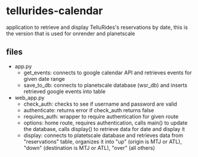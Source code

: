 # tellurides-calendar
application to retrieve and display TelluRides's reservations by date, this is the version that is used for onrender and planetscale

## files
- app.py 
    - get_events: connects to google calendar API and retrieves events for given date range
    - save_to_db: connects to planetscale database (wsr_db) and inserts retrieved google events into table
- web_app.py
    - check_auth: checks to see if username and password are valid
    - authenticate: returns error if check_auth returns false
    - requires_auth: wrapper to require authentication for given route
    - options: home route, requires authentication, calls main() to update the database, calls display() to retrieve data for date and display it
    - display: connects to platetscale database and retrieves data from "reservations" table, organizes it into "up" (origin is MTJ or ATL), "down" (destination is MTJ or ATL), "over" (all others)
   